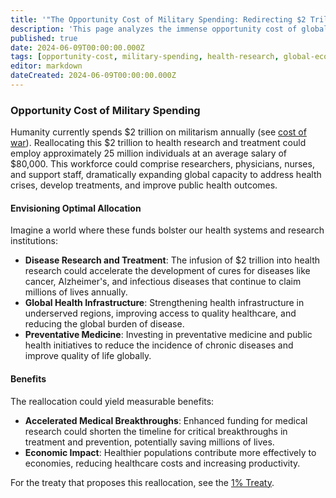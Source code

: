 ```yaml
---
title: '"The Opportunity Cost of Military Spending: Redirecting $2 Trillion toward Global Health and Medical Research"'
description: 'This page analyzes the immense opportunity cost of global military expenditures, arguing that a 1% reallocation could dramatically accelerate medical progress and improve global well-being.'
published: true
date: 2024-06-09T00:00:00.000Z
tags: [opportunity-cost, military-spending, health-research, global-economics, public-health]
editor: markdown
dateCreated: 2024-06-09T00:00:00.000Z
---
```


### Opportunity Cost of Military Spending

Humanity currently spends $2 trillion on militarism annually (see [cost of war](cost-of-war.md)). Reallocating this $2 trillion to health research and treatment could employ approximately 25 million individuals at an average salary of $80,000. This workforce could comprise researchers, physicians, nurses, and support staff, dramatically expanding global capacity to address health crises, develop treatments, and improve public health outcomes.

#### Envisioning Optimal Allocation

Imagine a world where these funds bolster our health systems and research institutions:

- **Disease Research and Treatment**: The infusion of $2 trillion into health research could accelerate the development of cures for diseases like cancer, Alzheimer's, and infectious diseases that continue to claim millions of lives annually.
- **Global Health Infrastructure**: Strengthening health infrastructure in underserved regions, improving access to quality healthcare, and reducing the global burden of disease.
- **Preventative Medicine**: Investing in preventative medicine and public health initiatives to reduce the incidence of chronic diseases and improve quality of life globally.

#### Benefits

The reallocation could yield measurable benefits:

- **Accelerated Medical Breakthroughs**: Enhanced funding for medical research could shorten the timeline for critical breakthroughs in treatment and prevention, potentially saving millions of lives.
- **Economic Impact**: Healthier populations contribute more effectively to economies, reducing healthcare costs and increasing productivity.

For the treaty that proposes this reallocation, see the [1% Treaty](1-percent-treaty.md).
